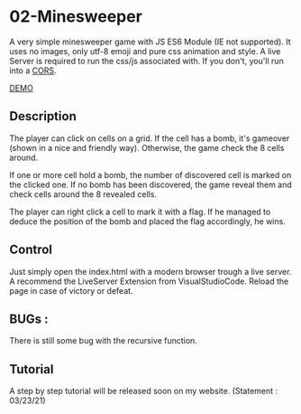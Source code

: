 # 02-Minesweeper

A very simple minesweeper game with JS ES6 Module (IE not supported). It uses no images, only utf-8 emoji and pure css animation and style. A live Server is required to run the css/js associated with. If you don't, you'll run into a [CORS](https://developer.mozilla.org/en-US/docs/Web/Security/Same-origin_policy).

[DEMO](http://les-planetes2kentin.fr/otherProject/Minesweeper/index.html)

## Description

The player can click on cells on a grid. If the cell has a bomb, it's gameover (shown in a nice and friendly way). Otherwise, the game check the 8 cells around.

If one or more cell hold a bomb, the number of discovered cell is marked on the clicked one. If no bomb has been discovered, the game reveal them and check cells around the 8 revealed cells.

The player can right click a cell to mark it with a flag. If he managed to deduce the position of the bomb and placed the flag accordingly, he wins.

## Control
Just simply open the index.html with a modern browser trough a live server. A recommend the LiveServer Extension from VisualStudioCode. Reload the page in case of victory or defeat.

## BUGs :
There is still some bug with the recursive function.

## Tutorial
A step by step tutorial will be released soon on my website. (Statement : 03/23/21)